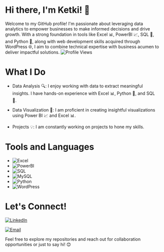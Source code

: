 
# Hi there, I'm Ketki! 👋

Welcome to my GitHub profile! I'm passionate about leveraging data analytics to empower businesses to make informed decisions and drive growth. With a strong foundation in tools like Excel 📊, PowerBI 📈, SQL 💾, and Python 🐍, along with web development skills acquired through WordPress 🌐, I aim to combine technical expertise with business acumen to deliver impactful solutions.
![Profile Views](https://komarev.com/ghpvc/?username=ketkijain2020t&color=blueviolet)
# What I Do

- Data Analysis 🔍: I enjoy working with data to extract meaningful insights. I have hands-on experience with Excel 📊, Python 🐍, and SQL 💾.

- Data Visualization 🎨: I am proficient in creating insightful visualizations using Power BI 📈 and Excel 📊.

- Projects 💡: I am constantly working on projects to hone my skills.

# Tools and Languages
 - ![Excel](https://img.shields.io/badge/-Excel-217346?style=flat-square&logo=microsoft-excel&logoColor=white)
- ![PowerBI](https://img.shields.io/badge/-PowerBI-F2C811?style=flat-square&logo=powerBI&logoColor=black)
- ![SQL](https://img.shields.io/badge/-SQL-4479A1?style=flat-square&logo=sql&logoColor=white)
- ![MySQL](https://img.shields.io/badge/-MySQL-4479A1?style=flat-square&logo=mysql&logoColor=white)
- ![Python](https://img.shields.io/badge/-Python-3776AB?style=flat-square&logo=python&logoColor=white)
- ![WordPress](https://img.shields.io/badge/-tableau-21759B?style=flat-square&logo=tableau&logoColor=white)

# Let's Connect!

[![LinkedIn](https://img.shields.io/badge/-LinkedIn-0077B5?style=flat-square&logo=linkedin&logoColor=white)](https://www.linkedin.com/in/ketki-jain20/) 


[![Email](https://img.shields.io/badge/-Email-D14836?style=flat-square&logo=gmail&logoColor=white)](mailto:ketkjain@gmail.com)

Feel free to explore my repositories and reach out for collaboration opportunities or just to say hi! 😊
